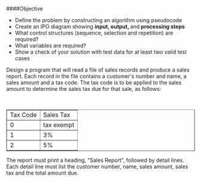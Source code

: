 
####Objective
* Define the problem by constructing an algorithm using pseudocode
* Create an IPO diagram showing <strong>input, output, </strong>and<strong> processing steps</strong>
* What control structures (sequence, selection and repetition) are required?
* What variables are required?
* Show a check of your solution with test data for at least two valid test cases

Design a program that will read a file of sales records and produce a sales report. Each record in the file contains a customer's number and name, a sales amount and a tax code. The tax code is to be applied to the sales amount to determine the sales tax due for that sale, as follows:
<p>&nbsp;</p>
<table border="1">
<tbody>
<tr>
<td>Tax Code</td>
<td>Sales Tax</td>
</tr>
<tr>
<td>0</td>
<td>tax exempt</td>
</tr>
<tr>
<td>1</td>
<td>3%</td>
</tr>
<tr>
<td>2</td>
<td>5%</td>
</tr>
</tbody>
</table>

The report must print a heading, "Sales Report", followed by detail lines. Each detail line must list the customer number, name, sales amount, sales tax and the total amount due.

